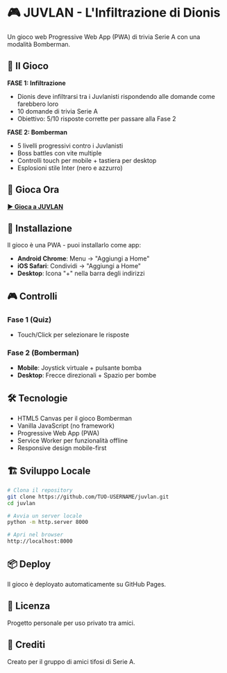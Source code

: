 # 🎮 JUVLAN - L'Infiltrazione di Dionis

Un gioco web Progressive Web App (PWA) di trivia Serie A con una modalità Bomberman.

## 🎯 Il Gioco

**FASE 1: Infiltrazione**
- Dionis deve infiltrarsi tra i Juvlanisti rispondendo alle domande come farebbero loro
- 10 domande di trivia Serie A
- Obiettivo: 5/10 risposte corrette per passare alla Fase 2

**FASE 2: Bomberman**
- 5 livelli progressivi contro i Juvlanisti
- Boss battles con vite multiple
- Controlli touch per mobile + tastiera per desktop
- Esplosioni stile Inter (nero e azzurro)

## 🚀 Gioca Ora

[**▶️ Gioca a JUVLAN**](https://TUO-USERNAME.github.io/juvlan/)

## 📱 Installazione

Il gioco è una PWA - puoi installarlo come app:

- **Android Chrome**: Menu → "Aggiungi a Home"
- **iOS Safari**: Condividi → "Aggiungi a Home"
- **Desktop**: Icona "+" nella barra degli indirizzi

## 🎮 Controlli

### Fase 1 (Quiz)
- Touch/Click per selezionare le risposte

### Fase 2 (Bomberman)
- **Mobile**: Joystick virtuale + pulsante bomba
- **Desktop**: Frecce direzionali + Spazio per bombe

## 🛠️ Tecnologie

- HTML5 Canvas per il gioco Bomberman
- Vanilla JavaScript (no framework)
- Progressive Web App (PWA)
- Service Worker per funzionalità offline
- Responsive design mobile-first

## 🏗️ Sviluppo Locale

```bash
# Clona il repository
git clone https://github.com/TUO-USERNAME/juvlan.git
cd juvlan

# Avvia un server locale
python -m http.server 8000

# Apri nel browser
http://localhost:8000
```

## 📦 Deploy

Il gioco è deployato automaticamente su GitHub Pages.

## 📄 Licenza

Progetto personale per uso privato tra amici.

## 🎨 Crediti

Creato per il gruppo di amici tifosi di Serie A.
